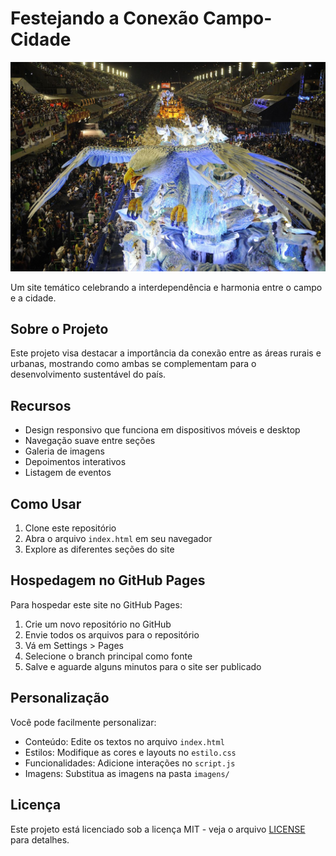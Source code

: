 # Festejando a Conexão Campo-Cidade

![Preview do Site](./festaTipica.jpg)

Um site temático celebrando a interdependência e harmonia entre o campo e a cidade.

## Sobre o Projeto

Este projeto visa destacar a importância da conexão entre as áreas rurais e urbanas, mostrando como ambas se complementam para o desenvolvimento sustentável do país.

## Recursos

- Design responsivo que funciona em dispositivos móveis e desktop
- Navegação suave entre seções
- Galeria de imagens
- Depoimentos interativos
- Listagem de eventos

## Como Usar

1. Clone este repositório
2. Abra o arquivo `index.html` em seu navegador
3. Explore as diferentes seções do site

## Hospedagem no GitHub Pages

Para hospedar este site no GitHub Pages:

1. Crie um novo repositório no GitHub
2. Envie todos os arquivos para o repositório
3. Vá em Settings > Pages
4. Selecione o branch principal como fonte
5. Salve e aguarde alguns minutos para o site ser publicado

## Personalização

Você pode facilmente personalizar:

- Conteúdo: Edite os textos no arquivo `index.html`
- Estilos: Modifique as cores e layouts no `estilo.css`
- Funcionalidades: Adicione interações no `script.js`
- Imagens: Substitua as imagens na pasta `imagens/`

## Licença

Este projeto está licenciado sob a licença MIT - veja o arquivo [LICENSE](LICENSE) para detalhes.